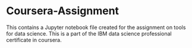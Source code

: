 # Coursera-Assignment

This contains a Jupyter notebook file created for the assignment on tools for data science. This is a part of the IBM data science professional certificate in coursera.

